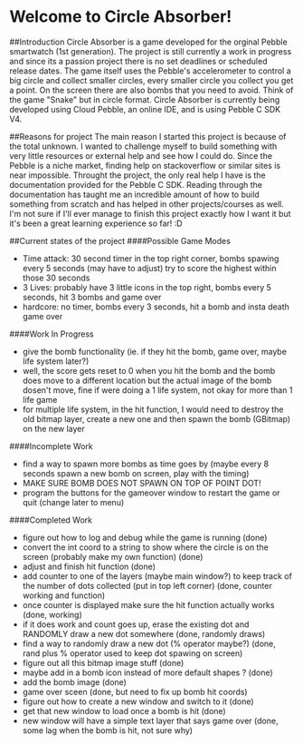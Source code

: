 # Welcome to Circle Absorber!
##Introduction
Circle Absorber is a game developed for the orginal Pebble smartwatch (1st generation). The project is still currently a work in progress and since its a passion project there is no set deadlines or scheduled release dates. The game itself uses the Pebble's accelerometer to control a big circle and collect smaller circles, every smaller circle you collect you get a point. On the screen there are also bombs that you need to avoid. Think of the game "Snake" but in circle format. Circle Absorber is currently being developed using Cloud Pebble, an online IDE, and is using Pebble C SDK V4.

##Reasons for project
The main reason I started this project is because of the total unknown. I wanted to challenge myself to build something with very little resources or external help and see how I could do. Since the Pebble is a niche market, finding help on stackoverflow or similar sites is near impossible. Throught the project, the only real help I have is the documentation provided for the Pebble C SDK. Reading through the documentation has taught me an incredible amount of how to build something from scratch and has helped in other projects/courses as well. I'm not sure if I'll ever manage to finish this project exactly how I want it but it's been a great learning experience so far! :D

##Current states of the project
####Possible Game Modes
- Time attack: 30 second timer in the top right corner, bombs spawing every 5 seconds (may have to adjust) try to score the highest     within those 30 seconds
- 3 Lives: probably have 3 little icons in the top right, bombs every 5 seconds, hit 3 bombs and game over
- hardcore: no timer, bombs every 3 seconds, hit a bomb and insta death game over

####Work In Progress
- give the bomb functionality (ie. if they hit the bomb, game over, maybe life system later?)
- well, the score gets reset to 0 when you hit the bomb and the bomb does move to a different location but the actual image of the bomb dosen't move, fine if were doing a 1 life system, not okay for more than 1 life game
- for multiple life system, in the hit function, I would need to destroy the old bitmap layer, create a new one and then spawn the bomb (GBitmap) on the new layer
            
####Incomplete Work
- find a way to spawn more bombs as time goes by (maybe every 8 seconds spawn a new bomb on screen, play with the timing)
- MAKE SURE BOMB DOES NOT SPAWN ON TOP OF POINT DOT!
- program the buttons for the gameover window to restart the game or quit (change later to menu)
    

####Completed Work
- figure out how to log and debug while the game is running (done)
- convert the int coord to a string to show where the circle is on the screen (probably make my own function) (done)
- adjust and finish hit function (done)
- add counter to one of the layers (maybe main window?) to keep track of the number of dots collected (put in top left corner) (done, counter working and function)
- once counter is displayed make sure the hit function actually works (done, working)
- if it does work and count goes up, erase the existing dot and RANDOMLY draw a new dot somewhere (done, randomly draws)
- find a way to randomly draw a new dot (% operator maybe?) (done, rand plus % operator used to keep dot spawing on screen)
- figure out all this bitmap image stuff (done)
- maybe add in a bomb icon instead of more default shapes ? (done)
- add the bomb image (done)
- game over sceen (done, but need to fix up bomb hit coords)
- figure out how to create a new window and switch to it (done)
- get that new window to load once a bomb is hit (done)
- new window will have a simple text layer that says game over (done, some lag when the bomb is hit, not sure why)

